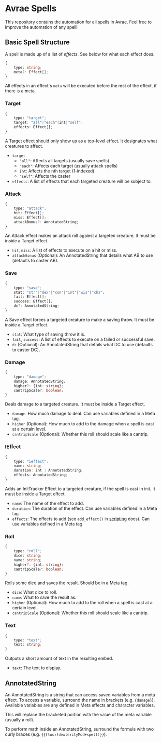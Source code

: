# Avrae Spells
This repository contains the automation for all spells in Avrae.
Feel free to improve the automation of any spell!

## Basic Spell Structure
A spell is made up of a list of *effects*.
See below for what each effect does.
```ts
{
    type: string;
    meta?: Effect[];
}
```
All effects in an effect's `meta` will be executed before the
rest of the effect, if there is a meta.

### Target
```ts
{
    type: "target";
    target: "all"|"each"|int|"self";
    effects: Effect[];
}
```
A Target effect should only show up as a top-level effect.
It designates what creatures to affect.
- `target`
    - `"all"`: Affects all targets (usually save spells)
    - `"each"`: Affects each target (usually attack spells)
    - `int`: Affects the nth target (1-indexed)
    - `"self"`: Affects the caster
- `effects`: A list of effects that each targeted creature will be subject to.

### Attack
```ts
{
    type: "attack";
    hit: Effect[];
    miss: Effect[];
    attackBonus?: AnnotatedString;
}
```
An Attack effect makes an attack roll against a targeted creature.
It must be inside a Target effect.
- `hit`, `miss`: A list of effects to execute on a hit or miss.
- `attackBonus` (Optional): An AnnotatedString that details what AB to use (defaults to caster AB).

### Save
```ts
{
    type: "save";
    stat: "str"|"dex"|"con"|"int"|"wis"|"cha";
    fail: Effect[];
    success: Effect[];
    dc?: AnnotatedString;
}
```
A Save effect forces a targeted creature to make a saving throw.
It must be inside a Target effect.
- `stat`: What type of saving throw it is.
- `fail`, `success`: A list of effects to execute on a failed or successful save.
- `dc` (Optional): An AnnotatedString that details what DC to use (defaults to caster DC).

### Damage
```ts
{
    type: "damage";
    damage: AnnotatedString;
    higher?: {int: string};
    cantripScale?: boolean;
}
```
Deals damage to a targeted creature. It must be inside a Target effect.
- `damage`: How much damage to deal. Can use variables defined in a Meta tag.
- `higher` (Optional): How much to add to the damage when a spell is cast at a certain level.
- `cantripScale` (Optional): Whether this roll should scale like a cantrip.

### IEffect
```ts
{
    type: "ieffect";
    name: string;
    duration: int | AnnotatedString;
    effects: AnnotatedString;
}
```
Adds an InitTracker Effect to a targeted creature, if the spell is cast in init.
It must be inside a Target effect.
- `name`: The name of the effect to add.
- `duration`: The duration of the effect. Can use variables defined in a Meta tag.
- `effects`: The effects to add (see `add_effect()` in [scripting](https://avrae.io/cheatsheets/aliasing) docs). Can use variables defined in a Meta tag.

### Roll
```ts
{
    type: "roll";
    dice: string;
    name: string;
    higher?: {int: string};
    cantripScale?: boolean;
}
```
Rolls some dice and saves the result. Should be in a Meta tag.
- `dice`: What dice to roll.
- `name`: What to save the result as.
- `higher` (Optional): How much to add to the roll when a spell is cast at a certain level.
- `cantripScale` (Optional): Whether this roll should scale like a cantrip.

### Text
```ts
{
    type: "text";
    text: string;
}
```
Outputs a short amount of text in the resulting embed.
- `text`: The text to display.

## AnnotatedString
An AnnotatedString is a string that can access saved variables from a meta effect.
To access a variable, surround the name in brackets (e.g. `{damage}`). Available variables are any defined in Meta effects and character variables.

This will replace the bracketed portion with the value of the meta variable (usually a roll).

To perform math inside an AnnotatedString, surround the formula with two curly braces (e.g. `{{floor(dexterityMod+spell)}}`).